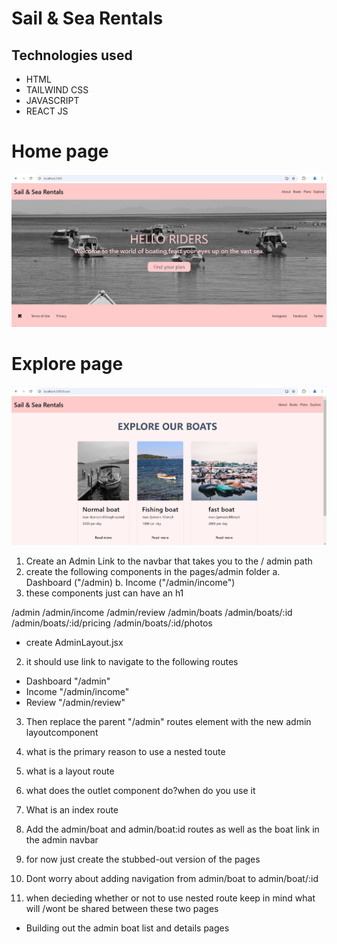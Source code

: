 # Sail & Sea Rentals
## Technologies used
- HTML
- TAILWIND CSS
- JAVASCRIPT
- REACT JS

# Home page
![homepage](./S&S.png)

# Explore page
![explore page](./S&S%20about%20page.png)

1. Create an Admin Link to the navbar that takes you to the / admin path
2. create the following components in the pages/admin folder
    a. Dashboard ("/admin)
    b. Income ("/admin/income") 
3. these components just can have an h1 

  /admin
  /admin/income
  /admin/review
  /admin/boats
  /admin/boats/:id
  /admin/boats/:id/pricing
  /admin/boats/:id/photos

- create AdminLayout.jsx
2. it should use link to navigate to the following routes
  - Dashboard   "/admin"
  - Income      "/admin/income"
  - Review      "/admin/review"
3. Then replace the parent "/admin" routes element with the new admin layoutcomponent

1. what is the primary reason to use a nested toute
2. what is a layout route
3. what does the outlet component do?when do you use it
4. What is an index route

1. Add the admin/boat and admin/boat:id routes
as well as the boat link in the admin navbar
2. for now just create the stubbed-out version of the pages
3. Dont worry about adding navigation from admin/boat to admin/boat/:id
4. when decieding whether or not to use nested route keep in mind what will /wont be shared between these two pages


-  Building out the admin boat list and details pages
